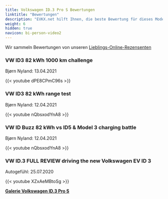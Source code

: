 ```yaml
---
title: Volkswagen ID.3 Pro S Bewertungen
linktitle: "Bewertungen"
description: "EVKX.net hilft Ihnen, die beste Bewertung für dieses Modell zu finden."
weight: 6
hidden: true
navicon: bi-person-video2
---
```

Wir sammeln Bewertungen von unseren [Lieblings-Online-Rezensenten](../../../../../guides/evreviewers/)

<div class="container text-center shadow p-2 pe-4 mb-5 bg-body-tertiary rounded border">
<h3>VW ID3 82 kWh 1000 km challenge</h3>
<p>Bjørn Nyland: 13.04.2021</p>

{{< youtube dPE8CPmC96s >}}

</div>
<div class="container text-center shadow p-2 pe-4 mb-5 bg-body-tertiary rounded border">
<h3>VW ID3 82 kWh range test</h3>
<p>Bjørn Nyland: 12.04.2021</p>

{{< youtube nQbsxodYnA8 >}}

</div>
<div class="container text-center shadow p-2 pe-4 mb-5 bg-body-tertiary rounded border">
<h3>VW ID Buzz 82 kWh vs ID5 & Model 3 charging battle</h3>
<p>Bjørn Nyland: 12.04.2021</p>

{{< youtube nQbsxodYnA8 >}}

</div>
<div class="container text-center shadow p-2 pe-4 mb-5 bg-body-tertiary rounded border">
<h3>VW ID.3 FULL REVIEW driving the new Volkswagen EV ID 3</h3>
<p>Autogefühl: 25.07.2020</p>

{{< youtube XZxAeMBtoSg >}}

</div>
<div class="mt-3 mb-3">
<a href="../gallery/" class="text-decoration-none text-black">
<strong><i class="bi-arrow-left"></i>Galerie  </strong>
</a>
<a href="../" class="text-decoration-none text-black float-end">
<strong>Volkswagen ID.3 Pro S <i class="bi-arrow-right"></i></strong>
</a>
</div>
